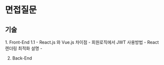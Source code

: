 <h1>면접질문</h1>
<h2>기술</h2>
1. Front-End
1.1 
- React.js 와 Vue.js 차이점
- 회원로직에서 JWT 사용방법
- React 렌더링 최적화 설명
- 

2. Back-End
